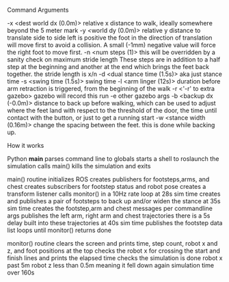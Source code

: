 Command Arguments

 -x <dest world dx (0.0m)> relative x distance to walk, ideally somewhere beyond the 5 meter mark
 -y <world dy (0.0m)>  relative y distance to translate side to side left is positive the foot in the direction of translation will move first to avoid a collision.  A small (-1mm) negative value will force the right foot to move first. 
 -n <num steps (1)> this will be overridden by a sanity check on maximum stride length These steps are in addition to a half step at the beginning and another at the end which brings the feet back together.
  the stride length is x/n
 -d <dual stance time (1.5s)> aka just stance time
 -s <swing time (1.5s)> swing time
 -l <arm linger (12s)> duration before arm retraction is triggered, from the beginning of the walk
 -r <'-r' to extra gazebo> gazebo will record this run
 -e <extra gazebo args> other gazebo args
 -b <backup dx (-0.0m)> distance to back up before walking, which can be used to adjust where the feet land with respect to the threshold of the door, the time until contact with the button, or just to get a running start
 -w <stance width (0.16m)> change the spacing between the feet.  this is done while backing up.


How it works

Python __main__
parses command line to globals
starts a shell to roslaunch the simulation
calls main()
kills the simulation and exits

main() routine
initializes ROS
creates publishers for footsteps,arms, and chest
creates subscribers for footstep status and robot pose
creates a transform listener
calls monitor() in a 10Hz rate loop
at 28s sim time
creates and publishes a pair of footsteps to back up and/or widen the stance 
at 35s sim time
creates the footstep,arm and chest messages per commandline args
publishes the left arm, right arm and chest trajectories
there is a 5s delay built into these trajectories
at 40s sim time
publishes the footstep data list
loops until monitor() returns done

monitor() routine
clears the screen and prints time, step count, robot x and z, and foot positions at the top
checks the robot x for crossing the start and finish lines and prints the elapsed time
checks the simulation is done
robot x past 5m
robot z less than 0.5m meaning it fell down again
simulation time over 160s


